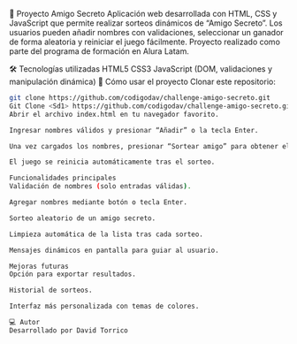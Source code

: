 🎁 Proyecto Amigo Secreto
Aplicación web desarrollada con HTML, CSS y JavaScript que permite realizar sorteos dinámicos de “Amigo Secreto”. Los usuarios pueden añadir nombres con validaciones, seleccionar un ganador de forma aleatoria y reiniciar el juego fácilmente. Proyecto realizado como parte del programa de formación en Alura Latam.

🛠️ Tecnologías utilizadas
HTML5
CSS3
JavaScript (DOM, validaciones y manipulación dinámica)
🚀 Cómo usar el proyecto
Clonar este repositorio:
```bash
git clone https://github.com/codigodav/challenge-amigo-secreto.git
Git Clone <Sd1> https://github.com/codigodav/challenge-amigo-secreto.git
Abrir el archivo index.html en tu navegador favorito.

Ingresar nombres válidos y presionar “Añadir” o la tecla Enter.

Una vez cargados los nombres, presionar “Sortear amigo” para obtener el resultado.

El juego se reinicia automáticamente tras el sorteo.

Funcionalidades principales
Validación de nombres (solo entradas válidas).

Agregar nombres mediante botón o tecla Enter.

Sorteo aleatorio de un amigo secreto.

Limpieza automática de la lista tras cada sorteo.

Mensajes dinámicos en pantalla para guiar al usuario.

Mejoras futuras
Opción para exportar resultados.

Historial de sorteos.

Interfaz más personalizada con temas de colores.

💻 Autor
Desarrollado por David Torrico
